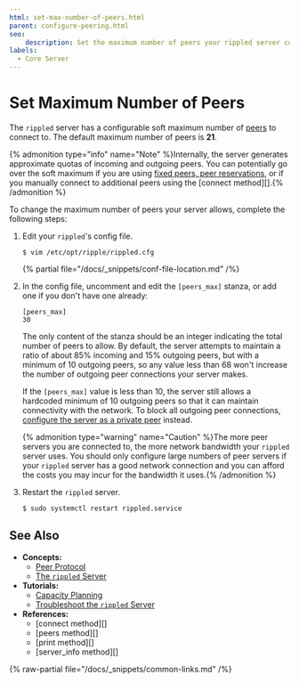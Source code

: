 ```yaml
---
html: set-max-number-of-peers.html
parent: configure-peering.html
seo:
    description: Set the maximum number of peers your rippled server connects to.
labels:
  - Core Server
---
```

# Set Maximum Number of Peers

The `rippled` server has a configurable soft maximum number of [peers](../../../concepts/networks-and-servers/peer-protocol.md) to connect to. The default maximum number of peers is **21**.

{% admonition type="info" name="Note" %}Internally, the server generates approximate quotas of incoming and outgoing peers. You can potentially go over the soft maximum if you are using [fixed peers, peer reservations](../../../concepts/networks-and-servers/peer-protocol.md#fixed-peers-and-peer-reservations), or if you manually connect to additional peers using the [connect method][].{% /admonition %}

To change the maximum number of peers your server allows, complete the following steps:

1. Edit your `rippled`'s config file.

    ```
    $ vim /etc/opt/ripple/rippled.cfg
    ```

    {% partial file="/docs/_snippets/conf-file-location.md" /%}

2. In the config file, uncomment and edit the `[peers_max]` stanza, or add one if you don't have one already:

    ```
    [peers_max]
    30
    ```

    The only content of the stanza should be an integer indicating the total number of peers to allow. By default, the server attempts to maintain a ratio of about 85% incoming and 15% outgoing peers, but with a minimum of 10 outgoing peers, so any value less than 68 won't increase the number of outgoing peer connections your server makes.

    If the `[peers_max]` value is less than 10, the server still allows a hardcoded minimum of 10 outgoing peers so that it can maintain connectivity with the network. To block all outgoing peer connections, [configure the server as a private peer](../server-modes/run-rippled-as-a-validator.md#connect-using-proxies) instead.

    {% admonition type="warning" name="Caution" %}The more peer servers you are connected to, the more network bandwidth your `rippled` server uses. You should only configure large numbers of peer servers if your `rippled` server has a good network connection and you can afford the costs you may incur for the bandwidth it uses.{% /admonition %}

3. Restart the `rippled` server.

    ```
    $ sudo systemctl restart rippled.service
    ```


## See Also

- **Concepts:**
    - [Peer Protocol](../../../concepts/networks-and-servers/peer-protocol.md)
    - [The `rippled` Server](../../../concepts/networks-and-servers/index.md)
- **Tutorials:**
    - [Capacity Planning](../../installation/capacity-planning.md)
    - [Troubleshoot the `rippled` Server](../../troubleshooting/index.md)
- **References:**
    - [connect method][]
    - [peers method][]
    - [print method][]
    - [server_info method][]

{% raw-partial file="/docs/_snippets/common-links.md" /%}
